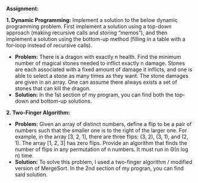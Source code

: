 **Assignment:**

**1. Dynamic Programming:** Implement a solution to the below dynamic programming problem. First implement a solution using a top-down approach (making recursive calls and storing “memos”), and then implement a solution using the bottom-up method (filling in a table with a for-loop instead of recursive calls).
  - **Problem:** There is a dragon with exactly n health. Find the minimum number of magical stones needed to inflict exactly n damage. Stones are each associated with a fixed amount of damage it inflicts, and one is able to select a stone as many times as they want. The stone damages are given in an array. One can assume there always exists a set of stones that can kill the dragon. 
  - **Solution:** In the 1st section of my program, you can find both the top-down and bottom-up solutions.


**2. Two-Finger Algorithm:**
  - **Problem:** Given an array of distinct numbers, define a flip to be a pair of numbers such that the smaller one is to the right of the larger one. For example, in the array [3, 2, 1], there are three flips: (3, 2), (3, 1), and (2, 1). The array [1, 2, 3] has zero flips. Provide an algorithm that finds the number of flips in any permutation of n numbers. It must run in Θ(n log n) time.
  - **Solution:** To solve this problem, I used a two-finger algorithm / modified version of MergeSort. In the 2nd section of my progran, you can find said solution.


